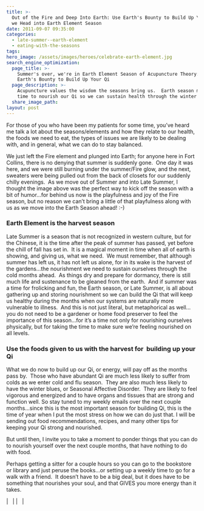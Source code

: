 ```yaml
---
title: >-
  Out of the Fire and Deep Into Earth: Use Earth's Bounty to Build Up Your Qi as
  we Head into Earth Element Season
date: 2011-09-07 09:35:00
categories:
  - late-summer--earth-element
  - eating-with-the-seasons
tags:
hero_image: /assets/images/heroes/celebrate-earth-element.jpg
search_engine_optimization:
  page_title: >-
    Summer's over, we're in Earth Element Season of Acupuncture Theory: Use
    Earth's Bounty to Build Up Your Qi
  page_description: >-
    Acupuncture values the wisdom the seasons bring us.  Earth season means it's
    time to nourish our Qi so we can sustain health through the winter ahead.
  share_image_path:
layout: post
---
```


For those of you who have been my patients for some time, you’ve heard me talk a lot about the seasons/elements and how they relate to our health, the foods we need to eat, the types of issues we are likely to be dealing with, and in general, what we can do to stay balanced.

We just left the Fire element and plunged into Earth; for anyone here in Fort Collins, there is no denying that summer is suddenly gone.&nbsp; One day it was here, and we were still burning under the summer/Fire glow, and the next, sweaters were being pulled out from the back of closets for our suddenly chilly evenings.&nbsp; As we move out of Summer and into Late Summer, I thought the image above was the perfect way to kick off the season with a bit of humor…for behind us now is the playfulness and joy of the Fire season, but no reason we can’t bring a little of that playfulness along with us as we move into the Earth Season ahead! :-)

### Earth Element is the harvest season

Late Summer is a season that is not recognized in western culture, but for the Chinese, it is the time after the peak of summer has passed, yet before the chill of fall has set in.&nbsp; It is a magical moment in time when all of earth is showing, and giving us, what we need.&nbsp; We must remember, that although summer has left us, it has not left us alone, for in its wake is the harvest of the gardens…the nourishment we need to sustain ourselves through the cold months ahead.&nbsp; As things dry and prepare for dormancy, there is still much life and sustenance to be gleaned from the earth.&nbsp; And if summer was a time for frolicking and fun, the Earth season, or Late Summer, is all about gathering up and storing nourishment so we can build the Qi that will keep us healthy during the months when our systems are naturally more vulnerable to illness.&nbsp; And this is not just literal, but metaphorical as well…you do not need to be a gardener or home food preserver to feel the importance of this season…for it’s a time not only for nourishing ourselves physically, but for taking the time to make sure we’re feeling nourished on all levels.

### Use the foods given to us with the harvest for&nbsp; building up your Qi

What we do now to build up our Qi, or energy, will pay off as the months pass by.&nbsp; Those who have abundant Qi are much less likely to suffer from colds as we enter cold and flu season.&nbsp; They are also much less likely to have the winter blues, or Seasonal Affective Disorder.&nbsp; They are likely to feel vigorous and energized and to have organs and tissues that are strong and function well. So stay tuned to my weekly emails over the next couple months…since this is the most important season for building Qi, this is the time of year when I put the most stress on how we can do just that. I will be sending out food recommendations, recipes, and many other tips for keeping your Qi strong and nourished.

But until then, I invite you to take a moment to ponder things that you can do to nourish yourself over the next couple months, that have nothing to do with food.

Perhaps getting a sitter for a couple hours so you can go to the bookstore or library and just peruse the books…or setting up a weekly time to go for a walk with a friend.&nbsp; It doesn’t have to be a big deal, but it does have to be something that nourishes your soul, and that GIVES you more energy than it takes.

| &nbsp; |
| &nbsp; |